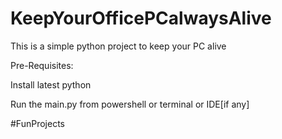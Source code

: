 # KeepYourOfficePCalwaysAlive
This is a simple python project to keep your PC alive

Pre-Requisites:

Install latest python 

Run the main.py from powershell or terminal or IDE[if any]

#FunProjects
